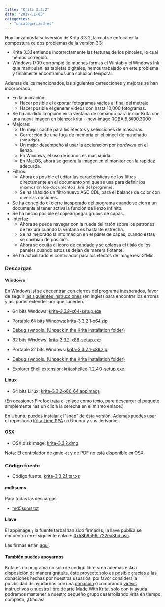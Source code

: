 ```yaml
---
title: "Krita 3.3.2"
date: "2017-11-03"
categories: 
  - "uncategorized-es"
---
```


Hoy lanzamos la subversión de Krita 3.3.2, la cual se enfoca en la compostura de dos problemas de la versión 3.3:

- Krita 3.3.1 entiende incorrectamente las texturas de los pinceles, lo cual hemos corregido.
- Windows 1709 corrompió de muchas formas el Wintab y el Windows Ink que manipulan las tabletas digitales, hemos trabajado en este problema y finalmente encontramos una solución temporal.

Ademas de los mencionados, las siguientes correcciones y mejoras se han incorporado:

- En la animación:
    - Hacer posible el exportar fotogramas vacíos al final del metraje.
    - Hacer posible el generar videos con hasta 10,000 fotogramas.
- Se ha añadido la opción en la ventana de comando para iniciar Krita con una nueva imagen en blanco: krita --new-image RGBA,8,5000,3000
- Mejoras:
    - Un mejor caché para los efectos y selecciones de mascaras.
    - Corrección de una fuga de memoria en el pincel de manchado (smudge).
    - Un mejor desempeño al usar la aceleración por _hardware_ en el lienzo.
    - En Windows, el uso de iconos es mas rápida.
    - En MacOS, ahora se genera la imagen en el monitor con la rapidez adecuada.
- Filtros:
    - Ahora es posible el editar las características de los filtros directamente en el documento xml que se usa para definir los mismos en los documentos .kra del programa.
    - Se ha añadido un filtro nuevo ASC CDL, para el balance de color con diversas opciones.
- Se ha corregido el cierre inesperado del programa cuando se cierra un documente al tener activa la función de lienzo infinito.
- Se ha hecho posible el copear/pegar grupos de capas.
- Interfaz:
    - Ahora se puede navegar con la rueda del ratón sobre los patrones de textura cuando la ventana es bastante estrecha.
    - Se ha mejorado la información en el panel de capas, cuando éstas se cambian de posición.
    - Ahora se oculta el icono de candado y se colapsa el titulo de los paneles cuando estos se dejan de manera flotante.
- Se ha actualizado el controlador para los efectos de imagenes: G'Mic.

### Descargas

#### Windows

En Windows, si se encuentran con cierres del programa inesperados, favor de seguir [las siguientes instrucciones](https://docs.krita.org/Dr._Mingw_debugger) (en ingles) para encontrar los errores y así poder entender por que suceden.

- 64 bits Windows: [krita-3.3.2-x64-setup.exe](https://download.kde.org/stable/krita/3.3.2/krita-3.3.2-x64-setup.exe)
- Portable 64 bits Windows: [krita-3.3.2.1-x64.zip](https://download.kde.org/stable/krita/3.3.2/krita-3.3.2.1-x64.zip)
- [Debug symbols. (Unpack in the Krita installation folder)](https://download.kde.org/stable/krita/3.3.2/krita-3.3.2.1-x64-dbg.zip)

- 32 bits Windows: [krita-3.3.2-x86-setup.exe](https://download.kde.org/stable/krita/3.3.2/krita-3.3.2-x86-setup.exe)
- Portable 32 bits Windows: [krita-3.3.2.1-x86.zip](https://download.kde.org/stable/krita/3.3.2/krita-3.3.2.1-x86.zip)
- [Debug symbols. (Unpack in the Krita installation folder)](https://download.kde.org/stable/krita/3.3.2/krita-3.3.2.1-x86-dbg.zip)

- Explorer Shell extension: [kritashellex-1.2.4.0-setup.exe](https://download.kde.org/stable/krita/KritaShellExtension-v1.2.4-setup.exe)

#### Linux

- 64 bits Linux: [krita-3.3.2-x86_64.appimage](https://download.kde.org/stable/krita/3.3.2/krita-3.3.2-x86_64.appimage)

(En ocasiones Firefox trata el enlace como texto, para descargar el paquete simplemente has un clic a la derecha en el mismo enlace.)

En Ubuntu puedes instalar el “snap” de ésta versión. Ademas puedes usar el repositorio [Krita Lime PPA](https://launchpad.net/~kritalime/+archive/ubuntu/ppa) en Ubuntu y sus derivados.

#### OSX

- OSX disk image: [krita-3.3.2.dmg](https://download.kde.org/stable/krita/3.3.2/krita-3.3.2.dmg)

Nota: El controlador de gmic-qt y de PDF no está disponible en OSX.

### Código fuente

- Código fuente: [krita-3.3.2.1.tar.xz](https://download.kde.org/stable/krita/3.3.2/krita-3.3.2.1.tar.gz)

#### md5sums

Para todas las descargas:

- [md5sums.txt](https://download.kde.org/unstable/krita/3.2.0-beta.1/md5sums.txt)

#### Llave

El appimage y la fuente tarbal han sido firmadas, la llave pública se encuentra en el siguiente enlace: [0x58b9596c722ea3bd.asc](https://share.kde.org/index.php/s/fJ99V5mZvuyD0z8).

Las firmas están [aquí](http://download.kde.org/unstable/krita/3.1.3-beta.1).

#### También puedes apoyarnos

Krita es un programa no solo de código libre si no ademas está a disposición de manera gratuita, éste proyecto solo es posible gracias a las donaciones hechas por nuestros usuarios, por favor considera la posibilidad de ayudarnos con una [donación](https://krita.org/en/support-us/donations/) o comprando [videos instructivos o nuestro libro de arte Made With Krita](https://krita.org/es/item/krita-3-2-0/%22https://krita.org/en/support-us/shop), solo con tu ayuda podremos mantener a nuestro pequeño grupo desarrollando Krita en tiempo completo, ¡Gracias!

